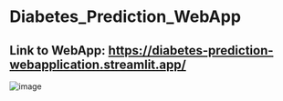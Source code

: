 # Diabetes_Prediction_WebApp

## Link to WebApp: https://diabetes-prediction-webapplication.streamlit.app/
![image](https://github.com/user-attachments/assets/e4e9fce7-2ce2-4cb2-8bc7-fa3bc4e215ef)

